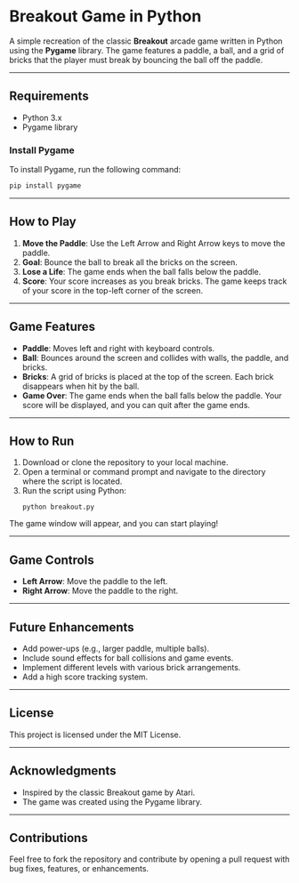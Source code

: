 # Breakout Game in Python

A simple recreation of the classic **Breakout** arcade game written in Python using the **Pygame** library. The game features a paddle, a ball, and a grid of bricks that the player must break by bouncing the ball off the paddle.

---

## Requirements

- Python 3.x
- Pygame library

### Install Pygame

To install Pygame, run the following command:

```bash
pip install pygame
```

---

## How to Play
1. **Move the Paddle**: Use the Left Arrow and Right Arrow keys to move the paddle.
2. **Goal**: Bounce the ball to break all the bricks on the screen.
3. **Lose a Life**: The game ends when the ball falls below the paddle.
4. **Score**: Your score increases as you break bricks. The game keeps track of your score in the top-left corner of the screen.

---

## Game Features
* **Paddle**: Moves left and right with keyboard controls.
* **Ball**: Bounces around the screen and collides with walls, the paddle, and bricks.
* **Bricks**: A grid of bricks is placed at the top of the screen. Each brick disappears when hit by the ball.
* **Game Over**: The game ends when the ball falls below the paddle. Your score will be displayed, and you can quit after the game ends.

---

## How to Run
1. Download or clone the repository to your local machine.
2. Open a terminal or command prompt and navigate to the directory where the script is located.
3. Run the script using Python:
    ```commandline
    python breakout.py
    ```

The game window will appear, and you can start playing!

---

## Game Controls
* **Left Arrow**: Move the paddle to the left.
* **Right Arrow**: Move the paddle to the right.

---

## Future Enhancements
* Add power-ups (e.g., larger paddle, multiple balls).
* Include sound effects for ball collisions and game events.
* Implement different levels with various brick arrangements.
* Add a high score tracking system.

---

## License
This project is licensed under the MIT License.

---

## Acknowledgments
* Inspired by the classic Breakout game by Atari.
* The game was created using the Pygame library.

---

## Contributions
Feel free to fork the repository and contribute by opening a pull request with bug fixes, features, or enhancements.
